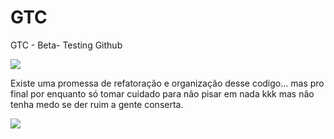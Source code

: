 # GTC
GTC - Beta- Testing Github


![](https://media.giphy.com/media/3o6ZtmpL46KbNeexXy/giphy.gif)


Existe uma promessa de refatoração e organização desse codigo... mas pro final por enquanto só tomar cuidado para não pisar em nada kkk mas não tenha medo se der ruim a gente conserta. 


![](https://i2.wp.com/www.viralane.com/wp-content/uploads/2014/07/pic_00718.jpg?resize=600%2C450)
